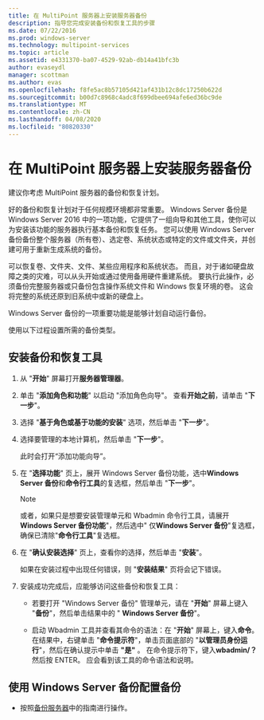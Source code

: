 ```yaml
---
title: 在 MultiPoint 服务器上安装服务器备份
description: 指导您完成安装备份和恢复工具的步骤
ms.date: 07/22/2016
ms.prod: windows-server
ms.technology: multipoint-services
ms.topic: article
ms.assetid: e4331370-ba07-4529-92ab-db14a41bfc3b
author: evaseydl
manager: scottman
ms.author: evas
ms.openlocfilehash: f8fe5ac8b57105d421af431b12c8dc17250b622d
ms.sourcegitcommit: b00d7c8968c4adc8f699dbee694afe6ed36bc9de
ms.translationtype: MT
ms.contentlocale: zh-CN
ms.lasthandoff: 04/08/2020
ms.locfileid: "80820330"
---
```

# <a name="install-server-backup-on-your-multipoint-server"></a>在 MultiPoint 服务器上安装服务器备份
建议你考虑 MultiPoint 服务器的备份和恢复计划。
  
好的备份和恢复计划对于任何规模环境都非常重要。 Windows Server 备份是 Windows Server 2016 中的一项功能，它提供了一组向导和其他工具，使你可以为安装该功能的服务器执行基本备份和恢复任务。 您可以使用 Windows Server 备份备份整个服务器（所有卷）、选定卷、系统状态或特定的文件或文件夹，并创建可用于重新生成系统的备份。  
  
可以恢复卷、文件夹、文件、某些应用程序和系统状态。 而且，对于诸如硬盘故障之类的灾难，可以从头开始或通过使用备用硬件重建系统。 要执行此操作，必须备份完整服务器或只备份包含操作系统文件和 Windows 恢复环境的卷。 这会将完整的系统还原到旧系统中或新的硬盘上。  
  
Windows Server 备份的一项重要功能是能够计划自动运行备份。  
  
使用以下过程设置所需的备份类型。  
  
## <a name="install-backup-and-recovery-tools"></a>安装备份和恢复工具  
  
1.  从 "**开始**" 屏幕打开**服务器管理器**。  
  
2.  单击 "**添加角色和功能**" 以启动 "添加角色向导"。 查看**开始之前**，请单击 "**下一步**"。  
  
3.  选择 "**基于角色或基于功能的安装**" 选项，然后单击 "**下一步**"。  
  
4.  选择要管理的本地计算机，然后单击 "**下一步**"。  
  
    此时会打开“添加功能向导”。  
  
5.  在 "**选择功能**" 页上，展开 Windows Server 备份功能，选中**Windows Server 备份**和**命令行工具**的复选框，然后单击 "**下一步**"。  
  
    > [!NOTE]  
    > 或者，如果只是想要安装管理单元和 Wbadmin 命令行工具，请展开**Windows Server 备份功能**"，然后选中" 仅**Windows Server 备份**"复选框，确保已清除"**命令行工具**"复选框。  
  
6.  在 "**确认安装选择**" 页上，查看你的选择，然后单击 "**安装**"。  
  
    如果在安装过程中出现任何错误，则 "**安装结果**" 页将会记下错误。  
  
7.  安装成功完成后，应能够访问这些备份和恢复工具：  
  
    -   若要打开 "Windows Server 备份" 管理单元，请在 "**开始**" 屏幕上键入 "**备份**"，然后单击结果中的 " **Windows Server 备份**"。  
  
    -   启动 Wbadmin 工具并查看其命令的语法：在 "**开始**" 屏幕上，键入**命令**。 在结果中，右键单击 "**命令提示符**"，单击页面底部的 "**以管理员身份运行**"，然后在确认提示中单击 **"是"** 。 在命令提示符下，键入**wbadmin/？** 然后按 ENTER。 应会看到该工具的命令语法和说明。  
  
## <a name="configure-backups-using-windows-server-backup"></a>使用 Windows Server 备份配置备份  
  
-   按照[备份服务器](https://technet.microsoft.com/library/cc753528.aspx)中的指南进行操作。 